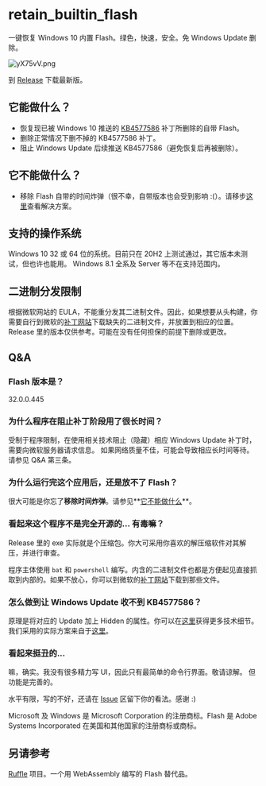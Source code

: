 # retain_builtin_flash
 一键恢复 Windows 10 内置 Flash。绿色，快速，安全。免 Windows Update 删除。
 
 ![yX75vV.png](https://s3.ax1x.com/2021/02/24/yX75vV.png)
 
 到 [Release](https://github.com/pokon548/retain_builtin_flash/releases) 下载最新版。
 
## 它能做什么？
- 恢复现已被 Windows 10 推送的 [KB4577586](https://support.microsoft.com/zh-cn/topic/kb4577586-%E7%94%A8%E4%BA%8E%E5%88%A0%E9%99%A4-adobe-flash-player-%E7%9A%84%E6%9B%B4%E6%96%B0-2020-%E5%B9%B4-10-%E6%9C%88-27-%E6%97%A5-931521b9-075a-ce54-b9af-ff3d5da047d5) 补丁所删除的自带 Flash。
- 删除正常情况下删不掉的 KB4577586 补丁。
- 阻止 Windows Update 后续推送 KB4577586（避免恢复后再被删除）。

## 它不能做什么？
- 移除 Flash 自带的时间炸弹（很不幸，自带版本也会受到影响 :(）。请移步[这里](https://github.com/KuromeSan/FlashPatcher/)查看解决方案。

## 支持的操作系统
Windows 10 32 或 64 位的系统。目前只在 20H2 上测试通过，其它版本未测试，但也许也能用。
Windows 8.1 全系及 Server 等不在支持范围内。

## 二进制分发限制
根据微软网站的 EULA，不能重分发其二进制文件。因此，如果想要从头构建，你需要自行到微软的[补丁网站](https://www.catalog.update.microsoft.com/Search.aspx?q=Adobe+Flash)下载缺失的二进制文件，并放置到相应的位置。
Release 里的版本仅供参考。可能在没有任何担保的前提下删除或更改。

## Q&A
### Flash 版本是？
32.0.0.445

### 为什么程序在阻止补丁阶段用了很长时间？
受制于程序限制，在使用相关技术阻止（隐藏）相应 Windows Update 补丁时，需要向微软服务器请求信息。
如果网络质量不佳，可能会导致相应长时间等待。请参见 Q&A 第三条。

### 为什么运行完这个应用后，还是放不了 Flash？
很大可能是你忘了**移除时间炸弹**。请参见**[它不能做什么](https://github.com/pokon548/retain_builtin_flash#%E5%AE%83%E4%B8%8D%E8%83%BD%E5%81%9A%E4%BB%80%E4%B9%88)**。

### 看起来这个程序不是完全开源的... 有毒嘛？
Release 里的 exe 实际就是个压缩包。你大可采用你喜欢的解压缩软件对其解压，并进行审查。

程序主体使用 ```bat``` 和 ```powershell``` 编写。内含的二进制文件也都是方便起见直接抓取到内部的。如果不放心，你可以到微软的[补丁网站](https://www.catalog.update.microsoft.com/Search.aspx?q=Adobe+Flash)下载到那些文件。

### 怎么做到让 Windows Update 收不到 KB4577586？
原理是将对应的 Update 加上 Hidden 的属性。你可以在[这里](https://support.microsoft.com/zh-cn/topic/%E5%A6%82%E4%BD%95%E6%9A%82%E6%97%B6%E9%98%BB%E6%AD%A2%E9%A9%B1%E5%8A%A8%E7%A8%8B%E5%BA%8F%E6%9B%B4%E6%96%B0%E5%9C%A8-windows-10-%E4%B8%AD%E9%87%8D%E6%96%B0%E5%AE%89%E8%A3%85-17df0ef3-7480-36e9-0ed9-118351398897)获得更多技术细节。
我们采用的实际方案来自于[这里](https://stackoverflow.com/questions/43598200/how-to-hide-windows-7-updates-in-batch-based-on-kb-number/44573333)。

### 看起来挺丑的...
嘛，确实。我没有很多精力写 UI，因此只有最简单的命令行界面。敬请谅解。
但功能是完善的。

水平有限，写的不好，还请在 [Issue](https://github.com/pokon548/retain_builtin_flash/issues) 区留下你的看法。感谢 :)

Microsoft 及 Windows 是 Microsoft Corporation 的注册商标。Flash 是 Adobe Systems Incorporated 在美国和其他国家的注册商标或商标。

## 另请参考
[Ruffle](https://ruffle.rs/) 项目。一个用 WebAssembly 编写的 Flash 替代品。
